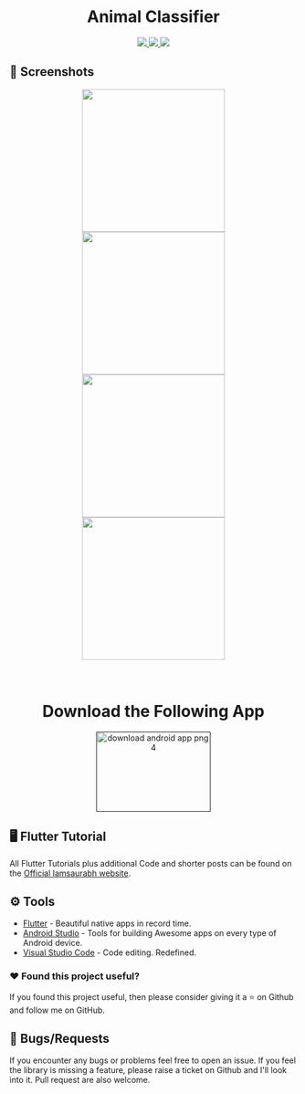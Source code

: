 <h1 align="center">Animal Classifier</h1>

</h1>
<p align="center">
  </a>
  <a href="">
    <img src="https://img.shields.io/badge/Google-PlayStore-green.svg?style=for-the-badge">
  </a>
   <a href="https://www.youtube.com/channel/UCZIK8dK6N0TrgJFQ_f41iBQ">
    <img src="https://img.shields.io/badge/YouTube-iamtheks-red.svg?style=for-the-badge">
  </a>
 <a href="https://github.com/KS9004/cat_vs_dog_detector_app">
    <img src="https://img.shields.io/badge/Open-Source-green.svg?style=for-the-badge">
  </a>  
   
 
</p>


## 📱 Screenshots #

<p align="center">
  <img src="https://i.imgur.com/65BXN85.jpg" width="250" hspace="4">
  <img src="https://i.imgur.com/o1FXabm.jpg" width="250" hspace="4">
  <img src="https://i.imgur.com/cvpDJGY.jpg" width="250" hspace="4">
  <img src="https://i.imgur.com/DOoUCKd.jpg" width="250" hspace="4">
 
  
</p>

<h1 align="center">
    <br>
  Download the Following App  
  <br>
</h1>
<p align="center">
<a href="" title="Image from PNG Image"><img src="https://i.imgur.com/e4O2rYY.png?1" height="140"width="200" alt="download android app png 4"></a>
</p>



## 🖥 Flutter Tutorial
All Flutter Tutorials plus additional Code and shorter posts can be found on the [Official Iamsaurabh website](https://www.iamsaurabh.tech/). 

## ⚙️ Tools
* [Flutter](https://flutter.dev/) - Beautiful native apps in record time.
* [Android Studio](https://developer.android.com/studio/index.html/) - Tools for building Awesome apps on every type of Android device.
* [Visual Studio Code](https://code.visualstudio.com/) - Code editing. Redefined.


### :heart: Found this project useful?

If you found this project useful, then please consider giving it a :star: on Github and follow me on GitHub.


## 🐞 Bugs/Requests #
If you encounter any bugs or problems feel free to open an issue. If you feel the library is missing a feature, please raise a ticket on Github and I'll look into it. Pull request are also welcome.



